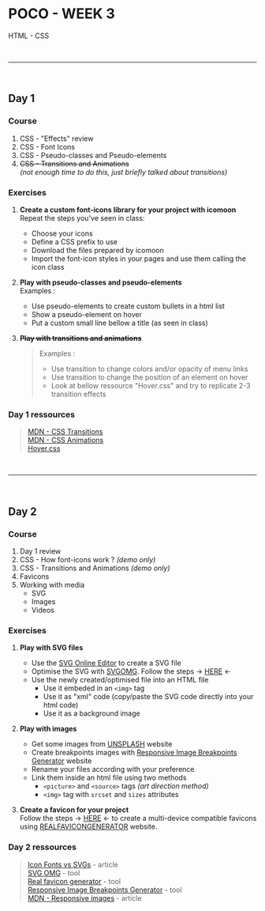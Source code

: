# POCO - WEEK 3
HTML - CSS


<br>

---

<br>


## Day 1

### Course
1. CSS - "Effects" review
2. CSS - Font Icons
3. CSS - Pseudo-classes and Pseudo-elements
4. ~~CSS - Transitions and Animations~~<br>
    *(not enough time to do this, just briefly talked about transitions)*

### Exercises
1. **Create a custom font-icons library for your project with icomoon**<br>
    Repeat the steps you've seen in class:<br>
    * Choose your icons
    * Define a CSS prefix to use
    * Download the files prepared by icomoon
    * Import the font-icon styles in your pages and use them calling the icon class

2. **Play with pseudo-classes and pseudo-elements**<br>
    Examples :<br>
    * Use pseudo-elements to create custom bullets in a html list
    * Show a pseudo-element on hover
    * Put a custom small line bellow a title (as seen in class)

3. **~~Play with transitions and animations~~**<br>
    >Examples :
    >* Use transition to change colors and/or opacity of menu links
    >* Use transition to change the position of an element on hover
    >* Look at bellow ressource "Hover.css" and try to replicate 2-3 transition effects

### Day 1 ressources
 > [MDN - CSS Transitions](https://developer.mozilla.org/en-US/docs/Web/CSS/CSS_Transitions)<br>
   [MDN - CSS Animations](https://developer.mozilla.org/en-US/docs/Web/CSS/CSS_Animations/Using_CSS_animations)<br>
   [Hover.css](http://ianlunn.github.io/Hover/)<br>
   

<br>

---

<br>


## Day 2

### Course
1. Day 1 review
2. CSS - How font-icons work ? *(demo only)*
3. CSS - Transitions and Animations *(demo only)*
4. Favicons
5. Working with media
    * SVG
    * Images
    * Videos

### Exercises
1. **Play with SVG files**<br>
    * Use the [SVG Online Editor](https://editor.method.ac/) to create a SVG file
    * Optimise the SVG with [SVGOMG](https://jakearchibald.github.io/svgomg/). Follow the steps → [HERE](https://github.com/powercoders-lausanne/support/blob/master/HTML-CSS/07.svg%2Bicons-perso%2Bfavicons/svg-in-html/read-me.txt) ←
    * Use the newly created/optimised file into an HTML file
        * Use it embeded in an `<img>` tag
        * Use it as "xml" code (copy/paste the SVG code directly into your html code)
        * Use it as a background image

2. **Play with images**<br>
    * Get some images from [UNSPLASH](https://unsplash.com/) website
    * Create breakpoints images with [Responsive Image Breakpoints Generator](https://www.responsivebreakpoints.com/) website
    * Rename your files according with your preference
    * Link them inside an html file using two methods
        * `<picture>` and `<source>` tags *(art direction method)*
        * `<img>` tag with `srcset` and `sizes` attributes
        
3. **Create a favicon for your project**<br>
    Follow the steps → [HERE](https://github.com/powercoders-lausanne/support/blob/master/HTML-CSS/07.svg%2Bicons-perso%2Bfavicons/favicons/read-me.txt) ← to create a multi-device compatible favicons using [REALFAVICONGENERATOR](https://realfavicongenerator.net/) website.

### Day 2 ressources
 > [Icon Fonts vs SVGs](https://www.keycdn.com/blog/icon-fonts-vs-svgs) - article<br>
   [SVG OMG](https://jakearchibald.github.io/svgomg/) - tool<br>
   [Real favicon generator](https://realfavicongenerator.net/) - tool<br>
   [Responsive Image Breakpoints Generator](https://www.responsivebreakpoints.com/) - tool<br>
   [MDN - Responsive images](https://developer.mozilla.org/en-US/docs/Learn/HTML/Multimedia_and_embedding/Responsive_images) - article<br>